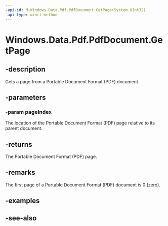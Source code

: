 ```yaml
---
-api-id: M:Windows.Data.Pdf.PdfDocument.GetPage(System.UInt32)
-api-type: winrt method
---
```


<!-- Method syntax
public Windows.Data.Pdf.PdfPage GetPage(System.UInt32 pageIndex)
-->

# Windows.Data.Pdf.PdfDocument.GetPage

## -description
Gets a page from a Portable Document Format (PDF) document.

## -parameters
### -param pageIndex
The location of the Portable Document Format (PDF) page relative to its parent document.

## -returns
The Portable Document Format (PDF) page.

## -remarks
The first page of a Portable Document Format (PDF) document is 0 (zero).

## -examples

## -see-also
